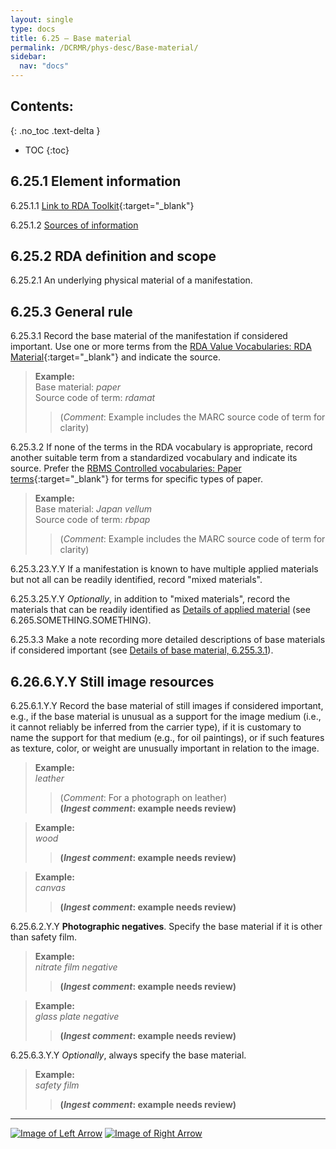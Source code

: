 ```yaml
---
layout: single
type: docs
title: 6.25 — Base material
permalink: /DCRMR/phys-desc/Base-material/
sidebar:
  nav: "docs"
---
```


## Contents:
{: .no_toc .text-delta }

- TOC
{:toc}

## 6.25.1 Element information

<a name="6.25.1.1">6.25.1.1</a> [Link to RDA Toolkit](https://access.rdatoolkit.org/en-US_ala-f96b31a0-8dd8-324c-a2e7-28f9540f665e){:target="_blank"}

<a name="6.25.1.2">6.25.1.2</a> [Sources of information](/DCRMR/phys-desc/#6011-sources-of-information) 

## 6.25.2 RDA definition and scope

<a name="6.25.2.1">6.25.2.1</a> An underlying physical material of a manifestation.

## 6.25.3 General rule

<a name="6.25.3.1">6.25.3.1</a> Record the base material of the manifestation if considered important. Use one or more terms from the [RDA Value Vocabularies: RDA Material](http://www.rdaregistry.info/termList/RDAMaterial/){:target="_blank"} and indicate the source.

>**Example:**  
>Base material: <CITE>paper</CITE>  
>Source code of term: <CITE>rdamat</CITE>  
>>(*Comment*: Example includes the MARC source code of term for clarity)

<a name="6.25.3.2">6.25.3.2</a> If none of the terms in the RDA vocabulary is appropriate, record another suitable term from a standardized vocabulary and indicate its source. Prefer the [RBMS Controlled vocabularies: Paper terms](http://rbms.info/vocabularies/paper/alphabetical_list.htm){:target="_blank"} for terms for specific types of paper.

>**Example:**  
>Base material: <CITE>Japan vellum</CITE>  
>Source code of term: <CITE>rbpap</CITE>  
>>(*Comment*: Example includes the MARC source code of term for clarity)

<a name="6.25.3.23.Y.Y">6.25.3.23.Y.Y</a> If a manifestation is known to have multiple applied materials but not all can be readily identified, record "mixed materials".

<a name="6.25.3.25.Y.Y">6.25.3.25.Y.Y</a> *Optionally*, in addition to "mixed materials", record the materials that can be readily identified as [Details of applied material](/DCRMR/phys-desc/Details-of-applied-material/) (see 6.265.SOMETHING.SOMETHING). 

<a name="6.25.3.3">6.25.3.3</a> Make a note recording more detailed descriptions of base materials if considered important (see [Details of base material, 6.255.3.1](/DCRMR/phys-desc/Details-of-base-material/#6.255.3.1)).

## 6.26.6.Y.Y Still image resources

<a name="6.25.6.1.Y.Y">6.25.6.1.Y.Y</a> Record the base material of still images if considered important, e.g., if the base material is unusual as a support for the image medium (i.e., it cannot reliably be inferred from the carrier type), if it is customary to name the support for that medium (e.g., for oil paintings), or if such features as texture, color, or weight are unusually important in relation to the image.

>**Example:**  
><CITE>leather</CITE>  
>>(*Comment*: For a photograph on leather)  
>>**(*Ingest comment*: example needs review)**

>**Example:**  
><CITE>wood</CITE>  
>>**(*Ingest comment*: example needs review)**

>**Example:**  
><CITE>canvas</CITE>  
>>**(*Ingest comment*: example needs review)**

<a name="6.25.6.2.Y.Y">6.25.6.2.Y.Y</a> **Photographic negatives**. Specify the base material if it is other than safety film.

>**Example:**  
><CITE>nitrate film negative</CITE>  
>>**(*Ingest comment*: example needs review)**

>**Example:**  
><CITE>glass plate negative<CITE>  
>>**(*Ingest comment*: example needs review)**

<a name="6.25.6.3.Y.Y">6.25.6.3.Y.Y</a> *Optionally*, always specify the base material.

>**Example:**  
><CITE>safety film</CITE>  
>>**(*Ingest comment*: example needs review)**


---

[![Image of Left Arrow](https://rbms-bsc.github.io/DCRMR/assets/pictures/navigation/Arrow_Left.png "6.245 — Note on dimensions of manifestation")](/DCRMR/phys-desc/Note-on-dimensions-of-manifestation/) [![Image of Right Arrow](https://rbms-bsc.github.io/DCRMR/assets/pictures/navigation/Arrow_Right.png "6.255 — Details of base material")](/DCRMR/phys-desc/Details-of-base-material/)